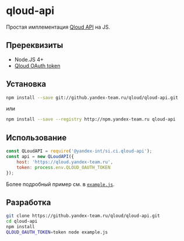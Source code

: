 # qloud-api

Простая имплементация [Qloud API](https://wiki.yandex-team.ru/qe/qloud-api/) на JS.

## Пререквизиты

* Node.JS 4+
* [Qloud OAuth token](https://auth-secrets.qloud.yandex-team.ru/users/)

## Установка

```bash
npm install --save git://github.yandex-team.ru/qloud/qloud-api.git
```

или

```bash
npm install --save --registry http://npm.yandex-team.ru qloud-api
```

## Использование

```js
const QLoudAPI = require('@yandex-int/si.ci.qloud-api');
const api = new QLoudAPI({
    host: 'https://qloud.yandex-team.ru',
    token: process.env.QLOUD_OAUTH_TOKEN
});
```

Более подробный пример см. в [`example.js`](example.js).

## Разработка

```bash
git clone https://github.yandex-team.ru/qloud/qloud-api.git
cd qloud-api
npm install
QLOUD_OAUTH_TOKEN=token node example.js
```
